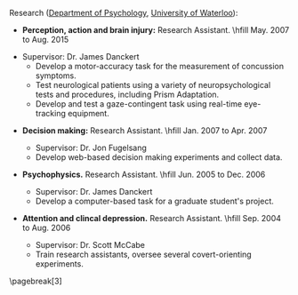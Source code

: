Research ([Department of
Psychology](http://psychology.uwaterloo.ca), [University of
Waterloo](http://www.uwaterloo.ca/)):

* **Perception, action and brain injury:** Research Assistant.
    \hfill May. 2007 to Aug. 2015
+ Supervisor: Dr. James Danckert
    + Develop a motor-accuracy task for the measurement of concussion symptoms.
    + Test neurological patients using a variety of neuropsychological tests and procedures, including Prism Adaptation.
    + Develop and test a gaze-contingent task using real-time eye-tracking equipment.

* **Decision making:** Research Assistant. \hfill                           Jan. 2007 to Apr. 2007
    + Supervisor: Dr. Jon Fugelsang
    + Develop web-based decision making experiments and collect data.

* **Psychophysics.** Research Assistant. \hfill                           Jun. 2005 to Dec. 2006
    + Supervisor: Dr. James Danckert
    + Develop a computer-based task for a graduate student's project.

* **Attention and clincal depression.** Research Assistant. \hfill                       Sep. 2004 to Aug. 2006
    + Supervisor: Dr. Scott McCabe
    + Train research assistants, oversee several covert-orienting experiments.

\pagebreak[3]
